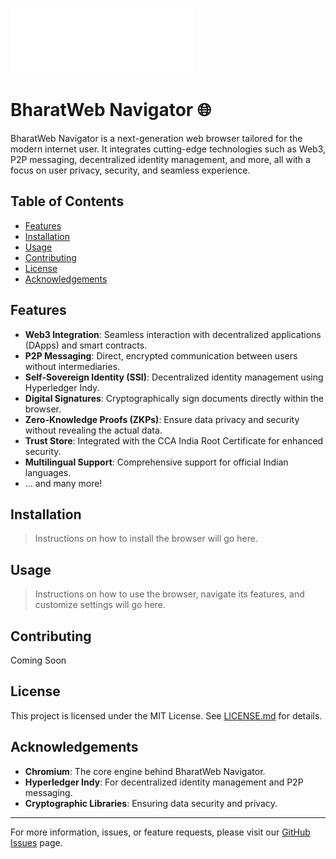 ![BharatWeb Navigator](./docs/source/_static/Brave.svg)
# BharatWeb Navigator 🌐

BharatWeb Navigator is a next-generation web browser tailored for the modern internet user. It integrates cutting-edge technologies such as Web3, P2P messaging, decentralized identity management, and more, all with a focus on user privacy, security, and seamless experience.

## Table of Contents

- [Features](#features)
- [Installation](#installation)
- [Usage](#usage)
- [Contributing](#contributing)
- [License](#license)
- [Acknowledgements](#acknowledgements)

## Features

- **Web3 Integration**: Seamless interaction with decentralized applications (DApps) and smart contracts.
- **P2P Messaging**: Direct, encrypted communication between users without intermediaries.
- **Self-Sovereign Identity (SSI)**: Decentralized identity management using Hyperledger Indy.
- **Digital Signatures**: Cryptographically sign documents directly within the browser.
- **Zero-Knowledge Proofs (ZKPs)**: Ensure data privacy and security without revealing the actual data.
- **Trust Store**: Integrated with the CCA India Root Certificate for enhanced security.
- **Multilingual Support**: Comprehensive support for official Indian languages.
- ... and many more!

## Installation

> Instructions on how to install the browser will go here.

## Usage

> Instructions on how to use the browser, navigate its features, and customize settings will go here.

## Contributing

Coming Soon

## License

This project is licensed under the MIT License. See [LICENSE.md](LICENSE.md) for details.

## Acknowledgements

- **Chromium**: The core engine behind BharatWeb Navigator.
- **Hyperledger Indy**: For decentralized identity management and P2P messaging.
- **Cryptographic Libraries**: Ensuring data security and privacy.

---

For more information, issues, or feature requests, please visit our [GitHub Issues](https://github.com/Ajna-inc/BharatWEBNavigator/issues) page.

